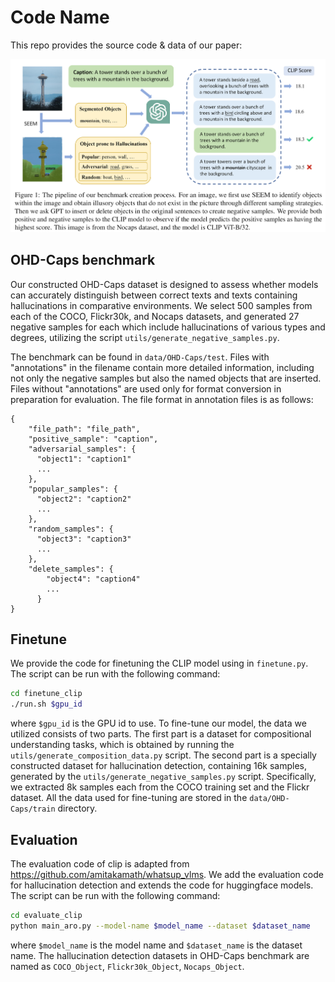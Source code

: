 # Code Name 

This repo provides the source code & data of our paper:

<img src="./assets/overview.png" alt="image-overview" style="zoom:80%;" />

## OHD-Caps benchmark
Our constructed OHD-Caps dataset is designed to assess whether models can accurately distinguish between correct texts and texts containing hallucinations in comparative environments. We select 500 samples from each of the COCO, Flickr30k, and Nocaps datasets, and generated 27 negative samples for each which include hallucinations of various types and degrees, utilizing the script `utils/generate_negative_samples.py`.

The benchmark can be found in `data/OHD-Caps/test`.
Files with "annotations" in the filename contain more detailed information, including not only the negative samples but also the named objects that are inserted. Files without "annotations" are used only for format conversion in preparation for evaluation.
The file format in annotation files is as follows:
```
{
    "file_path": "file_path",
    "positive_sample": "caption",
    "adversarial_samples": {
      "object1": "caption1"
      ...
    },
    "popular_samples": {
      "object2": "caption2"
      ...
    },
    "random_samples": {
      "object3": "caption3"
      ...
    },
    "delete_samples": {
        "object4": "caption4"
        ...
      }
}

```

## Finetune
We provide the code for finetuning the CLIP model using in `finetune.py`. The script can be run with the following command:
```bash
cd finetune_clip
./run.sh $gpu_id
```
where `$gpu_id` is the GPU id to use. To fine-tune our model, the data we utilized consists of two parts. The first part is a dataset for compositional understanding tasks, which is obtained by running the `utils/generate_composition_data.py` script. The second part is a specially constructed dataset for hallucination detection, containing 16k samples, generated by the `utils/generate_negative_samples.py` script. Specifically, we extracted 8k samples each from the COCO training set and the Flickr dataset. All the data used for fine-tuning are stored in the `data/OHD-Caps/train` directory.

## Evaluation
The evaluation code of clip is adapted from https://github.com/amitakamath/whatsup_vlms. We add the evaluation code for hallucination detection and extends the code for huggingface models. The script can be run with the following command:
```bash 
cd evaluate_clip
python main_aro.py --model-name $model_name --dataset $dataset_name
```
where `$model_name` is the model name and `$dataset_name` is the dataset name. The hallucination detection datasets in OHD-Caps benchmark are named as `COCO_Object`, `Flickr30k_Object`, `Nocaps_Object`.

